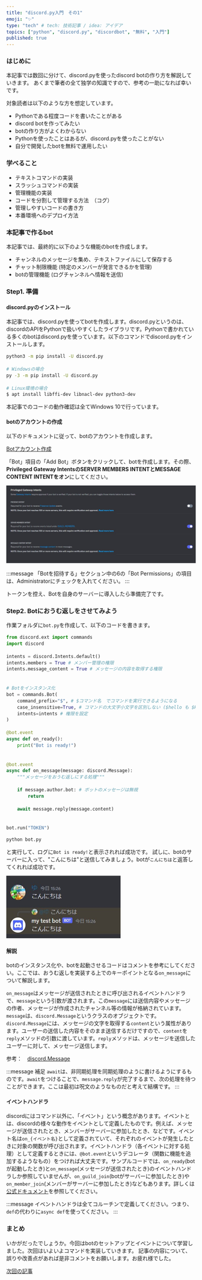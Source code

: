 ```yaml
---
title: "discord.py入門　その1"
emoji: "✨"
type: "tech" # tech: 技術記事 / idea: アイデア
topics: ["python", "discord.py", "discordbot", "無料", "入門"]
published: true
---
```


### はじめに

本記事では数回に分けて、discord.pyを使ったdiscord botの作り方を解説していきます。
あくまで筆者の全て独学の知識ですので、参考の一助になれば幸いです。

対象読者は以下のような方を想定しています。

- Pythonである程度コードを書いたことがある
- discord botを作ってみたい
- botの作り方がよくわからない
- Pythonを使ったことはあるが、discord.pyを使ったことがない
- 自分で開発したbotを無料で運用したい


### 学べること

- テキストコマンドの実装
- スラッシュコマンドの実装
- 管理機能の実装
- コードを分割して管理する方法　（コグ）
- 管理しやすいコードの書き方
- 本番環境へのデプロイ方法


### 本記事で作るbot

本記事では、最終的に以下のような機能のbotを作成します。

- チャンネルのメッセージを集め、テキストファイルにして保存する
- チャット制限機能 (特定のメンバーが発言できるかを管理)
- botの管理機能 (ログチャンネルへ情報を送信)


### Step1. 準備

#### discord.pyのインストール

本記事では、discord.pyを使ってbotを作成します。discord.pyというのは、discordのAPIをPythonで扱いやすくしたライブラリです。Pythonで書かれている多くのbotはdiscord.pyを使っています。以下のコマンドでdiscord.pyをインストールします。

```bash
python3 -m pip install -U discord.py

# Windowsの場合
py -3 -m pip install -U discord.py

# Linux環境の場合
$ apt install libffi-dev libnacl-dev python3-dev
```

本記事でのコードの動作確認は全てWindows 10で行っています。

#### botのアカウントの作成

以下のドキュメントに従って、botのアカウントを作成します。

[Botアカウント作成](https://discordpy.readthedocs.io/ja/latest/discord.html#)

「Bot」項目の「Add Bot」ボタンをクリックして、botを作成します。その際、**Privileged Gateway IntentsのSERVER MEMBERS INTENTとMESSAGE CONTENT INTENTをオン**にしてください。

![](/images/bot-tutorial-1/intents.jpg)

:::message
「Botを招待する」セクション中の6の「Bot Permissions」の項目は、Administratorにチェックを入れてください。
:::

トークンを控え、Botを自身のサーバーに導入したら準備完了です。

### Step2. Botにおうむ返しをさせてみよう

作業フォルダに`bot.py`を作成して、以下のコードを書きます。

```python
from discord.ext import commands
import discord

intents = discord.Intents.default()
intents.members = True # メンバー管理の権限
intents.message_content = True # メッセージの内容を取得する権限


# Botをインスタンス化
bot = commands.Bot(
    command_prefix="$", # $コマンド名　でコマンドを実行できるようになる
    case_insensitive=True, # コマンドの大文字小文字を区別しない ($hello も $Hello も同じ!)
    intents=intents # 権限を設定
)

@bot.event
async def on_ready():
    print("Bot is ready!")


@bot.event
async def on_message(message: discord.Message):
    """メッセージをおうむ返しにする処理"""

    if message.author.bot: # ボットのメッセージは無視
        return

    await message.reply(message.content)


bot.run("TOKEN")
```

```bash
python bot.py
```

と実行して、ログに`Bot is ready!`と表示されれば成功です。
試しに、botのサーバーに入って、"こんにちは"と送信してみましょう。botが`こんにちは`と返答してくれれば成功です。

![](/images/bot-tutorial-1/reply.jpg)

#### 解説

botのインスタンス化や、botを起動させるコードはコメントを参考にしてください。ここでは、おうむ返しを実装する上でのキーポイントとなる`on_message`について解説します。

`on_message`はメッセージが送信されたときに呼び出されるイベントハンドラで、`message`という引数が渡されます。この`message`には送信内容やメッセージの作者、メッセージが作成されたチャンネル等の情報が格納されています。`message`は、`discord.Message`というクラスのオブジェクトです。`discord.Message`には、メッセージの文字を取得する`content`という属性があります。ユーザーの送信した内容をそのまま送信するだけですので、`content`を`reply`メソッドの引数に渡しています。`reply`メソッドは、メッセージを送信したユーザーに対して、メッセージ送信します。

参考：　[discord.Message](https://discordpy.readthedocs.io/ja/latest/api.html#discord.Message)

:::message
補足
`await`は、非同期処理を同期処理のように書けるようにするものです。`await`をつけることで、`message.reply`が完了するまで、次の処理を待つことができます。ここは最初は呪文のようなものだと考えて結構です。
:::

#### イベントハンドラ

discordにはコマンド以外に、「イベント」という概念があります。イベントとは、discordの様々な動作をイベントとして定義したものです。例えば、メッセージが送信されたとき、メンバーがサーバーに参加したとき、などです。イベント名は`on_{イベント名}`として定義されていて、それぞれのイベントが発生したときに対象の関数が呼び出されます。イベントハンドラ（各イベントに対する処理）として定義するときには、`@bot.event`というデコレータ（関数に機能を追加するようなもの）をつければ大丈夫です。サンプルコードでは、`on_ready`(botが起動したとき)と`on_message`(メッセージが送信されたとき)のイベントハンドラしか参照していませんが、`on_guild_join`(botがサーバーに参加したとき)や`on_member_join`(メンバーがサーバーに参加したとき)などもあります。詳しくは[公式ドキュメント](https://discordpy.readthedocs.io/ja/latest/api.html#event-reference)を参照してください。

:::message
イベントハンドラは全てコルーチンで定義してください。つまり、`def`の代わりに`async def`を使ってください。
:::

### まとめ

いかがだったでしょうか。今回はbotのセットアップとイベントについて学習しました。次回はいよいよコマンドを実装していきます。
記事の内容について、誤りや改善点があれば是非コメントをお願いします。お疲れ様でした。

[次回の記事](https://zenn.dev/yumax_panda/articles/bot-tutorial-2)